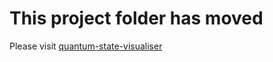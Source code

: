 # This project folder has moved

Please visit [quantum-state-visualiser](/src/lines/line1-edu-research/quantum-state-visualiser)

